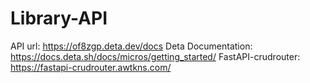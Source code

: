 # Library-API
API url: https://of8zgp.deta.dev/docs
Deta Documentation: https://docs.deta.sh/docs/micros/getting_started/
FastAPI-crudrouter: https://fastapi-crudrouter.awtkns.com/
